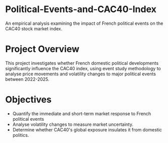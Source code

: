 # Political-Events-and-CAC40-Index
An empirical analysis examining the impact of French political events on the CAC40 stock market index.

# Project Overview
This project investigates whether French domestic political developments significantly influence the CAC40 index, using event study methodology to analyse price movements and volatility changes to major political events between 2022-2025.

# Objectives
- Quantify the immediate and short-term market response to French political events
- Analyse volatility changes to measure market uncertainty.
- Determine whether CAC40's global exposure insulates it from domestic politics.
